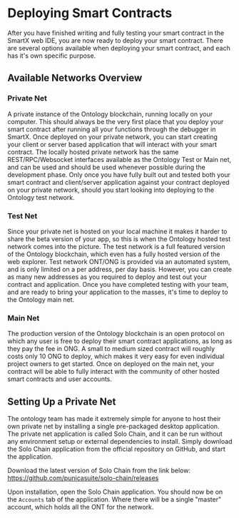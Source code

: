 # Deploying Smart Contracts

After you have finished writing and fully testing your smart contract in the SmartX web IDE, you are now ready to deploy your smart contract. There are several options available when deploying your smart contract, and each has it's own specific purpose.

## Available Networks Overview

### Private Net

A private instance of the Ontology blockchain, running locally on your computer. This should always be the very first place that you deploy your smart contract after running all your functions through the debugger in SmartX. Once deployed on your private network, you can start creating your client or server based application that will interact with your smart contract. The locally hosted private network has the same REST/RPC/Websocket interfaces available as the Ontology Test or Main net, and can be used and should be used whenever possible during the development phase. Only once you have fully built out and tested both your smart contract and client/server application against your contract deployed on your private network, should you start looking into deploying to the Ontology test network.

### Test Net

Since your private net is hosted on your local machine it makes it harder to share the beta version of your app, so this is when the Ontology hosted test network comes into the picture. The test network is a full featured version of the Ontology blockchain, which even has a fully hosted version of the web explorer. Test network ONT/ONG is provided via an automated system, and is only limited on a per address, per day basis. However, you can create as many new addresses as you required to deploy and test out your contract and application. Once you have completed testing with your team, and are ready to bring your application to the masses, it's time to deploy to the Ontology main net.

### Main Net

The production version of the Ontology blockchain is an open protocol on which any user is free to deploy their smart contract applications, as long as they pay the fee in ONG. A small to medium sized contract will roughly costs only 10 ONG to deploy, which makes it very easy for even individual project owners to get started. Once on deployed on the main net, your contract will be able to fully interact with the community of other hosted smart contracts and user accounts.

## Setting Up a Private Net

The ontology team has made it extremely simple for anyone to host their own private net by installing a single pre-packaged desktop application. The private net application is called Solo Chain, and it can be run without any environment setup or external dependencies to install. Simply download the Solo Chain application from the official repository on GitHub, and start the application.

Download the latest version of Solo Chain from the link below:
https://github.com/punicasuite/solo-chain/releases

Upon installation, open the Solo Chain application. You should now be on the `Accounts` tab of the application. Where there will be a single "master" account, which holds all the ONT for the network.
